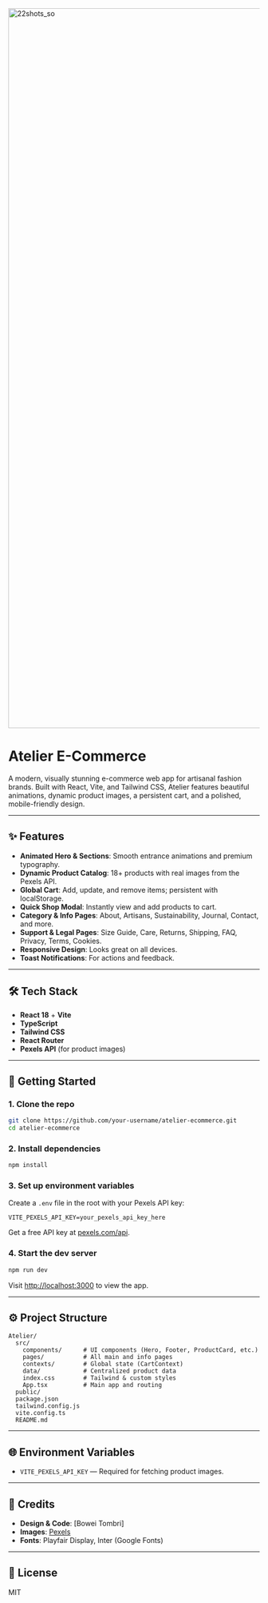 <img width="1920" height="1440" alt="22shots_so" src="https://github.com/user-attachments/assets/feae7d2f-8541-4d3d-b20b-909c7d4c0e30" />

# Atelier E-Commerce

A modern, visually stunning e-commerce web app for artisanal fashion brands. Built with React, Vite, and Tailwind CSS, Atelier features beautiful animations, dynamic product images, a persistent cart, and a polished, mobile-friendly design.

---

## ✨ Features
- **Animated Hero & Sections**: Smooth entrance animations and premium typography.
- **Dynamic Product Catalog**: 18+ products with real images from the Pexels API.
- **Global Cart**: Add, update, and remove items; persistent with localStorage.
- **Quick Shop Modal**: Instantly view and add products to cart.
- **Category & Info Pages**: About, Artisans, Sustainability, Journal, Contact, and more.
- **Support & Legal Pages**: Size Guide, Care, Returns, Shipping, FAQ, Privacy, Terms, Cookies.
- **Responsive Design**: Looks great on all devices.
- **Toast Notifications**: For actions and feedback.

---

## 🛠️ Tech Stack
- **React 18** + **Vite**
- **TypeScript**
- **Tailwind CSS**
- **React Router**
- **Pexels API** (for product images)

---

## 🚀 Getting Started

### 1. Clone the repo
```bash
git clone https://github.com/your-username/atelier-ecommerce.git
cd atelier-ecommerce
```

### 2. Install dependencies
```bash
npm install
```

### 3. Set up environment variables
Create a `.env` file in the root with your Pexels API key:
```
VITE_PEXELS_API_KEY=your_pexels_api_key_here
```
Get a free API key at [pexels.com/api](https://www.pexels.com/api/).

### 4. Start the dev server
```bash
npm run dev
```
Visit [http://localhost:3000](http://localhost:3000) to view the app.

---

## ⚙️ Project Structure
```
Atelier/
  src/
    components/      # UI components (Hero, Footer, ProductCard, etc.)
    pages/           # All main and info pages
    contexts/        # Global state (CartContext)
    data/            # Centralized product data
    index.css        # Tailwind & custom styles
    App.tsx          # Main app and routing
  public/
  package.json
  tailwind.config.js
  vite.config.ts
  README.md
```

---

## 🌐 Environment Variables
- `VITE_PEXELS_API_KEY` — Required for fetching product images.

---

## 🙏 Credits
- **Design & Code**: [Bowei Tombri]
- **Images**: [Pexels](https://www.pexels.com/)
- **Fonts**: Playfair Display, Inter (Google Fonts)

---

## 📄 License
MIT 
